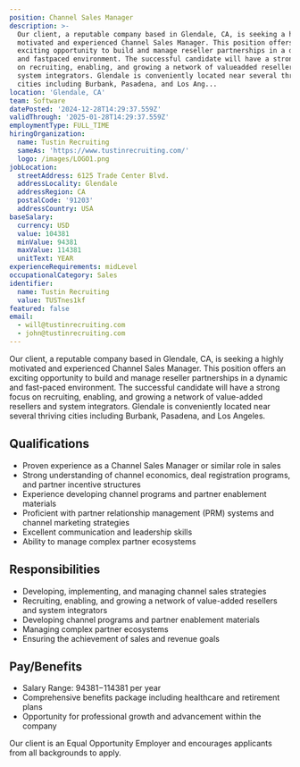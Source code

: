 ```yaml
---
position: Channel Sales Manager
description: >-
  Our client, a reputable company based in Glendale, CA, is seeking a highly
  motivated and experienced Channel Sales Manager. This position offers an
  exciting opportunity to build and manage reseller partnerships in a dynamic
  and fastpaced environment. The successful candidate will have a strong focus
  on recruiting, enabling, and growing a network of valueadded resellers and
  system integrators. Glendale is conveniently located near several thriving
  cities including Burbank, Pasadena, and Los Ang...
location: 'Glendale, CA'
team: Software
datePosted: '2024-12-28T14:29:37.559Z'
validThrough: '2025-01-28T14:29:37.559Z'
employmentType: FULL_TIME
hiringOrganization:
  name: Tustin Recruiting
  sameAs: 'https://www.tustinrecruiting.com/'
  logo: /images/LOGO1.png
jobLocation:
  streetAddress: 6125 Trade Center Blvd.
  addressLocality: Glendale
  addressRegion: CA
  postalCode: '91203'
  addressCountry: USA
baseSalary:
  currency: USD
  value: 104381
  minValue: 94381
  maxValue: 114381
  unitText: YEAR
experienceRequirements: midLevel
occupationalCategory: Sales
identifier:
  name: Tustin Recruiting
  value: TUSTnes1kf
featured: false
email:
  - will@tustinrecruiting.com
  - john@tustinrecruiting.com
---
```




Our client, a reputable company based in Glendale, CA, is seeking a highly motivated and experienced Channel Sales Manager. This position offers an exciting opportunity to build and manage reseller partnerships in a dynamic and fast-paced environment. The successful candidate will have a strong focus on recruiting, enabling, and growing a network of value-added resellers and system integrators. Glendale is conveniently located near several thriving cities including Burbank, Pasadena, and Los Angeles. 

## Qualifications

- Proven experience as a Channel Sales Manager or similar role in sales
- Strong understanding of channel economics, deal registration programs, and partner incentive structures
- Experience developing channel programs and partner enablement materials
- Proficient with partner relationship management (PRM) systems and channel marketing strategies
- Excellent communication and leadership skills
- Ability to manage complex partner ecosystems

## Responsibilities

- Developing, implementing, and managing channel sales strategies
- Recruiting, enabling, and growing a network of value-added resellers and system integrators
- Developing channel programs and partner enablement materials
- Managing complex partner ecosystems
- Ensuring the achievement of sales and revenue goals

## Pay/Benefits

- Salary Range: $94381-$114381 per year
- Comprehensive benefits package including healthcare and retirement plans
- Opportunity for professional growth and advancement within the company

Our client is an Equal Opportunity Employer and encourages applicants from all backgrounds to apply.

